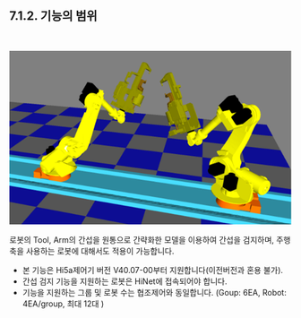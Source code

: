 ﻿## 7.1.2. 기능의 범위 

 

 <Br>

![[그림 7-1] 로봇간 간섭](../../_assets/7-1.png)
 <br>

로봇의 Tool, Arm의 간섭을 원통으로 간략화한 모델을 이용하여 간섭을 검지하며, 주행축을 사용하는 로봇에 대해서도 적용이 가능합니다.

- 본 기능은 Hi5a제어기 버전 V40.07-00부터 지원합니다(이전버전과 혼용 불가).
- 간섭 검지 기능을 지원하는 로봇은 HiNet에 접속되어야 합니다. 
- 기능을 지원하는 그룹 및 로봇 수는 협조제어와 동일합니다.
  (Goup: 6EA,  Robot: 4EA/group, 최대 12대 )
